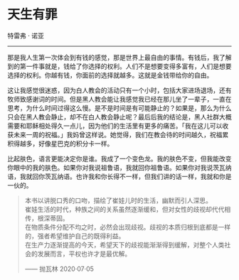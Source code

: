 # 天生有罪

特雷弗 · 诺亚

---

那是我人生第一次体会到有钱的感觉，那是世界上最自由的事情。有钱后，我了解到的第一件事就是，钱给了你选择的权利。人们不是想要变得多富有，人们是想要选择的权利。你越有钱，你面前的选择就越多。这就是金钱带给你的自由。

这让我感觉很迷惑，因为白人教会的活动只有一个小时，包括大家进场退场，还有牧师致感谢词的时间。但是黑人教会能让我感觉我已经在那儿坐了一辈子，一直在思考，为什么时间过得这么慢。是不是时间是有可能静止的？如果是，那么为什么只会在黑人教会静止，却不在白人教会静止呢？最后后我的结论是，黑人社群大概需要和耶稣相处得久一点儿，因为他们的生活里有更多的痛苦。「我在这儿可以收获未来一周的祝福。」我妈曾这样说。她觉得，我们在教会待的时间越久，祝福累积得越多，好像星巴克的积分卡一样。

比起肤色，语言更能决定你是谁。我成了一个变色龙。我的肤色不变，但我能改变你眼中的我的肤色。如果你对我说祖鲁语，我就回你祖鲁语。如果你对我说茨瓦纳语，我就回你茨瓦纳语。也许我和你长得不一样，但我们讲的话一样，我就和你是一伙的。

> 本书以讲脱口秀的口吻，描绘了崔娃儿时的生活，幽默而引人深思。  
> 崔娃生活的时代，种族之间的关系虽然逐渐缓和，但对女性的歧视却代代相传，根深蒂固。  
> 在物质条件分配不均之时，必然会出现歧视。歧视的本质归根到底都是一样的，强者希望维护自己的既得利益。  
> 在生产力逐渐提高的今天，希望天下的歧视能渐渐得到缓解，对整个人类社会的发展而言，平权也许才是最优解。
>
> —— 抛瓦林 2020·07·05
